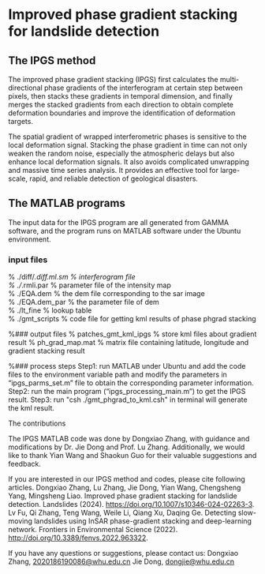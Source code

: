 # **Improved phase gradient stacking for landslide detection**

## **The IPGS method**

The improved phase gradient stacking (IPGS) first calculates the multi-directional phase gradients of the interferogram at certain step between pixels, then stacks these gradients in temporal dimension, and finally merges the stacked gradients from each direction to obtain complete deformation boundaries and improve the identification of deformation targets.

The spatial gradient of wrapped interferometric phases is sensitive to the local deformation signal. Stacking the phase gradient in time can not only weaken the random noise, especially the atmospheric delays but also enhance local deformation signals. It also avoids complicated unwrapping and massive time series analysis. It provides an effective tool for large-scale, rapid, and reliable detection of geological disasters.

## **The MATLAB programs**

The input data for the IPGS program are all generated from GAMMA software, and the program runs on MATLAB software under the Ubuntu environment.

### input files  

% ./diff/*.diff.ml.sm                 % interferogram file  
% ./*.rmli.par                        % parameter file of the intensity map        
% ./EQA.dem                           % the dem file corresponding to the sar image  
% ./EQA.dem_par                       % the parameter file of dem  
% ./lt_fine                           % lookup table  
% ./gmt_scripts                       % code file for getting kml results of phase phgrad stacking  

%### output files 
% patches_gmt_kml_ipgs        % store kml files about gradient result 
% ph_grad_map.mat           % matrix file containing latitude, longitude and gradient stacking result

%### process steps
Step1:  run MATLAB under Ubuntu and add the code files to the environment variable path and modify the parameters in “ipgs_parms_set.m” file to obtain the corresponding parameter information.
Step2:  run the main program (“ipgs_processing_main.m”) to get the IPGS result.
Step3:  run "csh ./gmt_phgrad_to_kml.csh" in terminal will generate the kml result.

The contributions

The IPGS MATLAB code was done by Dongxiao Zhang, with guidance and modifications by Dr. Jie Dong and Prof. Lu Zhang. Additionally, we would like to thank Yian Wang and Shaokun Guo for their valuable suggestions and feedback.

If you are interested in our IPGS method and codes, please cite following articles.
Dongxiao Zhang, Lu Zhang, Jie Dong, Yian Wang, Chengsheng Yang, Mingsheng Liao. Improved phase gradient stacking for landslide detection. Landslides (2024). https://doi.org/10.1007/s10346-024-02263-3.
Lv Fu, Qi Zhang, Teng Wang, Weile Li, Qiang Xu, Daqing Ge. Detecting slow-moving landslides using InSAR phase-gradient stacking and deep-learning network. Frontiers in Environmental Science (2022). http://doi.org/10.3389/fenvs.2022.963322. 

If you have any questions or suggestions, please contact us:
Dongxiao Zhang, 2020186190086@whu.edu.cn
Jie Dong, dongjie@whu.edu.cn
